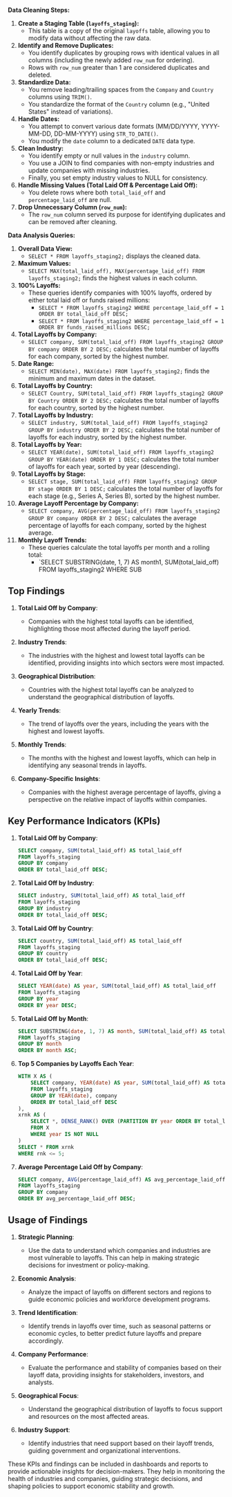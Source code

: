 **Data Cleaning Steps:**

1. **Create a Staging Table (`layoffs_staging`):**
    - This table is a copy of the original `layoffs` table, allowing you to modify data without affecting the raw data.
2. **Identify and Remove Duplicates:**
    - You identify duplicates by grouping rows with identical values in all columns (including the newly added `row_num` for ordering).
    - Rows with `row_num` greater than 1 are considered duplicates and deleted.
3. **Standardize Data:**
    - You remove leading/trailing spaces from the `Company` and `Country` columns using `TRIM()`.
    - You standardize the format of the `Country` column (e.g., "United States" instead of variations).
4. **Handle Dates:**
    - You attempt to convert various date formats (MM/DD/YYYY, YYYY-MM-DD, DD-MM-YYYY) using `STR_TO_DATE()`.
    - You modify the `date` column to a dedicated `DATE` data type.
5. **Clean Industry:**
    - You identify empty or null values in the `industry` column.
    - You use a JOIN to find companies with non-empty industries and update companies with missing industries.
    - Finally, you set empty industry values to NULL for consistency.
6. **Handle Missing Values (Total Laid Off & Percentage Laid Off):**
    - You delete rows where both `total_laid_off` and `percentage_laid_off` are null.
7. **Drop Unnecessary Column (`row_num`):**
    - The `row_num` column served its purpose for identifying duplicates and can be removed after cleaning.

**Data Analysis Queries:**

1. **Overall Data View:**
    - `SELECT * FROM layoffs_staging2;` displays the cleaned data.
2. **Maximum Values:**
    - `SELECT MAX(total_laid_off), MAX(percentage_laid_off) FROM layoffs_staging2;` finds the highest values in each column.
3. **100% Layoffs:**
    - These queries identify companies with 100% layoffs, ordered by either total laid off or funds raised millions:
        - `SELECT * FROM layoffs_staging2 WHERE percentage_laid_off = 1 ORDER BY total_laid_off DESC;`
        - `SELECT * FROM layoffs_staging2 WHERE percentage_laid_off = 1 ORDER BY funds_raised_millions DESC;`
4. **Total Layoffs by Company:**
    - `SELECT company, SUM(total_laid_off) FROM layoffs_staging2 GROUP BY company ORDER BY 2 DESC;` calculates the total number of layoffs for each company, sorted by the highest number.
5. **Date Range:**
    - `SELECT MIN(date), MAX(date) FROM layoffs_staging2;` finds the minimum and maximum dates in the dataset.
6. **Total Layoffs by Country:**
    - `SELECT Country, SUM(total_laid_off) FROM layoffs_staging2 GROUP BY Country ORDER BY 2 DESC;` calculates the total number of layoffs for each country, sorted by the highest number.
7. **Total Layoffs by Industry:**
    - `SELECT industry, SUM(total_laid_off) FROM layoffs_staging2 GROUP BY industry ORDER BY 2 DESC;` calculates the total number of layoffs for each industry, sorted by the highest number.
8. **Total Layoffs by Year:**
    - `SELECT YEAR(date), SUM(total_laid_off) FROM layoffs_staging2 GROUP BY YEAR(date) ORDER BY 1 DESC;` calculates the total number of layoffs for each year, sorted by year (descending).
9. **Total Layoffs by Stage:**
    - `SELECT stage, SUM(total_laid_off) FROM layoffs_staging2 GROUP BY stage ORDER BY 1 DESC;` calculates the total number of layoffs for each stage (e.g., Series A, Series B), sorted by the highest number.
10. **Average Layoff Percentage by Company:**
    - `SELECT company, AVG(percentage_laid_off) FROM layoffs_staging2 GROUP BY company ORDER BY 2 DESC;` calculates the average percentage of layoffs for each company, sorted by the highest average.
11. **Monthly Layoff Trends:**
    - These queries calculate the total layoffs per month and a rolling total:
        - `SELECT SUBSTRING(date, 1, 7) AS month1, SUM(total_laid_off) FROM layoffs_staging2 WHERE SUB


## Top Findings

1. **Total Laid Off by Company**:
   - Companies with the highest total layoffs can be identified, highlighting those most affected during the layoff period.

2. **Industry Trends**:
   - The industries with the highest and lowest total layoffs can be identified, providing insights into which sectors were most impacted.

3. **Geographical Distribution**:
   - Countries with the highest total layoffs can be analyzed to understand the geographical distribution of layoffs.

4. **Yearly Trends**:
   - The trend of layoffs over the years, including the years with the highest and lowest layoffs.

5. **Monthly Trends**:
   - The months with the highest and lowest layoffs, which can help in identifying any seasonal trends in layoffs.

6. **Company-Specific Insights**:
   - Companies with the highest average percentage of layoffs, giving a perspective on the relative impact of layoffs within companies.

## Key Performance Indicators (KPIs)

1. **Total Laid Off by Company**:
   ```sql
   SELECT company, SUM(total_laid_off) AS total_laid_off
   FROM layoffs_staging
   GROUP BY company
   ORDER BY total_laid_off DESC;
   ```

2. **Total Laid Off by Industry**:
   ```sql
   SELECT industry, SUM(total_laid_off) AS total_laid_off
   FROM layoffs_staging
   GROUP BY industry
   ORDER BY total_laid_off DESC;
   ```

3. **Total Laid Off by Country**:
   ```sql
   SELECT country, SUM(total_laid_off) AS total_laid_off
   FROM layoffs_staging
   GROUP BY country
   ORDER BY total_laid_off DESC;
   ```

4. **Total Laid Off by Year**:
   ```sql
   SELECT YEAR(date) AS year, SUM(total_laid_off) AS total_laid_off
   FROM layoffs_staging
   GROUP BY year
   ORDER BY year DESC;
   ```

5. **Total Laid Off by Month**:
   ```sql
   SELECT SUBSTRING(date, 1, 7) AS month, SUM(total_laid_off) AS total_laid_off
   FROM layoffs_staging
   GROUP BY month
   ORDER BY month ASC;
   ```

6. **Top 5 Companies by Layoffs Each Year**:
   ```sql
   WITH X AS (
       SELECT company, YEAR(date) AS year, SUM(total_laid_off) AS total_laid_off
       FROM layoffs_staging
       GROUP BY YEAR(date), company
       ORDER BY total_laid_off DESC
   ),
   xrnk AS (
       SELECT *, DENSE_RANK() OVER (PARTITION BY year ORDER BY total_laid_off DESC) AS rnk
       FROM X
       WHERE year IS NOT NULL
   )
   SELECT * FROM xrnk
   WHERE rnk <= 5;
   ```

7. **Average Percentage Laid Off by Company**:
   ```sql
   SELECT company, AVG(percentage_laid_off) AS avg_percentage_laid_off
   FROM layoffs_staging
   GROUP BY company
   ORDER BY avg_percentage_laid_off DESC;
   ```

## Usage of Findings

1. **Strategic Planning**:
   - Use the data to understand which companies and industries are most vulnerable to layoffs. This can help in making strategic decisions for investment or policy-making.

2. **Economic Analysis**:
   - Analyze the impact of layoffs on different sectors and regions to guide economic policies and workforce development programs.

3. **Trend Identification**:
   - Identify trends in layoffs over time, such as seasonal patterns or economic cycles, to better predict future layoffs and prepare accordingly.

4. **Company Performance**:
   - Evaluate the performance and stability of companies based on their layoff data, providing insights for stakeholders, investors, and analysts.

5. **Geographical Focus**:
   - Understand the geographical distribution of layoffs to focus support and resources on the most affected areas.

6. **Industry Support**:
   - Identify industries that need support based on their layoff trends, guiding government and organizational interventions.

These KPIs and findings can be included in dashboards and reports to provide actionable insights for decision-makers. They help in monitoring the health of industries and companies, guiding strategic decisions, and shaping policies to support economic stability and growth.
